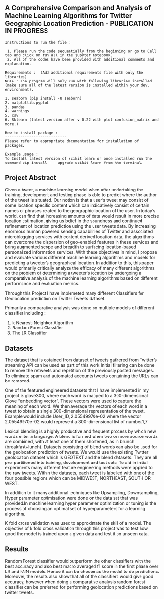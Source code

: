 A Comprehensive Comparison and Analysis of Machine Learning Algorithms for Twitter Geographic Location Prediction  - PUBLICATION IN PROGRESS
-----------------------------------------------------------------------------------------------------------------------------------------------
```
Instructions to run the file : 

 1. Please run the code sequentially from the beginning or go to Cell tab and click on run all in the jupyter notebook.
 2. All of the codes have been provided with additional comments and explanation.

Requirements :  (Add additional requirements file with only the libraries)
NOTE : The program will only run with following libraries installed (make sure all of the latest version is installed within your dev. environment). 

1. seaborn (pip install -U seaborn)
2. matplotlib.pyplot 
3. pandas
4. warnings
5. csv 
6. Sklearn (latest version after v 0.22 with plot confusion_matrix and more.) 

How to install package : 
----------------------------
Please refer to appropriate documentation for installation of packages. 

Example usage : 
To Install latest version of scikit learn or once installed run the command pip install - - upgrade scikit-learn from the terminal. 
```




Project Abstract 
--------------------

Given a tweet, a machine learning model when after undertaking the training, development and testing phase is able to predict where the author of the tweet is situated. Our notion is that a user’s tweet may consist of some location specific content which can indicatively consist of certain names or phrases related to the geographic location of the user.
In today’s world, can find that increasing amounts of data would result in more precise location estimation, giving us belief in the soundness and continued refinement of location prediction using the user tweets data. By increasing enormous human powered sensing capabilities of Twitter and associated microblogging services with content derived location data, the algorithms can overcome the dispersion of geo-enabled features in these services and bring augmented scope and breadth to surfacing location-based personalized information services. With these objectives in mind, I propose and evaluate various different machine learning algorithms and models for predicting a tweeter’s geographical location. In addition to this, this paper would primarily critically analyze the efficacy of many different algorithms on the problem of determining a tweeter’s location by undergoing a comparative analysis of the machine learning algorithms based on different performance and evaluation metrics.



Through this Project I have implemeted many different Classifiers for Geolocation prediction on Twitter Tweets dataset. 

Primarily a comparative analysis was done on multiple models of different classifier including : 
 
1. k Nearest-Neighbor Algorithm 
2. Random Forest Classifier 
3. The LR Classifier 


Datasets
----------

The dataset that is obtained from dataset of tweets gathered from Twitter’s streaming API can be used as part of this work Initial filtering can be done to remove the retweets and repetition   of the previously posted messages. To eliminate spam and automated accounts tweets containing the URLs can be removed.

One of the featured engineered datasets that I have implemented in my project is glove300, where each word is mapped to a 300-dimensional Glove “embedding vector”. These vectors were used to capture the meaning of each word. We then average the vectors of each word in a tweet to obtain a single 300-dimensional representation of the tweet. Example would include User_ID, 2.05549970e-02 where the vector 2.05549970e-02 would represent a 300-dimensional list of number.1,7

Lexical blending is a highly productive and frequent process by which new words enter a language. A blend    is formed when two or more source words are combined, with at least one of them shortened, as in brunch (breakfast+lunch). Datasets consisting of blend words can also be used for the geolocation prediction of tweets. We would use the existing Twitter geolocation dataset which is GEOTEXT and the blend datasets.   They are all pre-partitioned into training, development and test sets.  To aid in initial experiments many different feature engineering methods were applied   to the raw tweets. Within the datasets, each tweet is labelled with one of the four possible regions which can be MIDWEST, NORTHEAST, SOUTH OR WEST.

In addition to it many additional techniques like Upsampling, Downsampling, Hyper parameter optimisation were done on the data set that was provided.In machine learning hyper parameter optimization or tuning is the process of choosing an optimal set of hyperparameters for a learning algorithm.


K fold cross validation was used to approximate the skill of a model. The objective of k fold cross validation through this project was to test how good the model is trained upon a given data and test it on unseen data.

Results 
------------
Random Forest classifier would outperform the other classifiers with the best accuracy and also best macro averaged f1 score in the first phase over LR and kNN models. Hence it can be chosen as the model to do predictions. Moreover, the results also show that all of the classifiers would give good accuracy, however when doing a comparative analysis random forest classifier can be preferred for performing geolocation predictions based on twitter tweets. 

